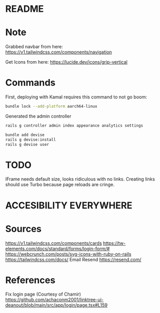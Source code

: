 # README

# Note
Grabbed navbar from here:
https://v1.tailwindcss.com/components/navigation

Get Icons from here:
https://lucide.dev/icons/grip-vertical

# Commands

First, deploying with Kamal requires this command to not go boom:
```bash
bundle lock --add-platform aarch64-linux
```

Generated the admin controller
```bash
rails g controller admin index appearance analytics settings
```

```bash
bundle add devise
rails g devise:install
rails g devise user
```

# TODO
IFrame needs default size, looks ridiculous with no links.
Creating links should use Turbo because page reloads are cringe.

# ACCESIBILITY EVERYWHERE


# Sources
https://v1.tailwindcss.com/components/cards
https://tw-elements.com/docs/standard/forms/login-form/#
https://webcrunch.com/posts/svg-icons-with-ruby-on-rails
https://tailwindcss.com/docs/
Email Resend
https://resend.com/ 

# References
Fix login page (Courtesy of Chamir)
https://github.com/achaconm2001/linktree-ui-deanout/blob/main/src/app/login/page.tsx#L159